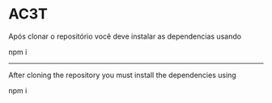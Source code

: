 # AC3T

Após clonar o repositório você deve instalar as dependencias usando

npm i

----------------------------------------------------------------------------------------------

After cloning the repository you must install the dependencies using

npm i